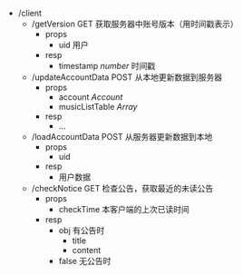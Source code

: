 - /client
  - /getVersion GET 获取服务器中账号版本（用时间戳表示）
    - props
      - uid 用户
    - resp
      - timestamp _number_ 时间戳
  - /updateAccountData POST 从本地更新数据到服务器
    - props
      - account _Account_
      - musicListTable _Array<MusicList>_
    - resp
      - ...
  - /loadAccountData POST 从服务器更新数据到本地
    - props
      - uid
    - resp
      - 用户数据
  - /checkNotice GET 检查公告，获取最近的未读公告
    - props
      - checkTime 本客户端的上次已读时间
    - resp
      - obj 有公告时
        - title
        - content
      - false 无公告时